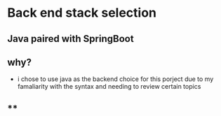 # Back end stack selection 


## **Java paired with SpringBoot**

## why? 
- i chose to use java as the backend choice for this porject due to my famaliarity with the syntax and
  needing to review certain topics

##  **
